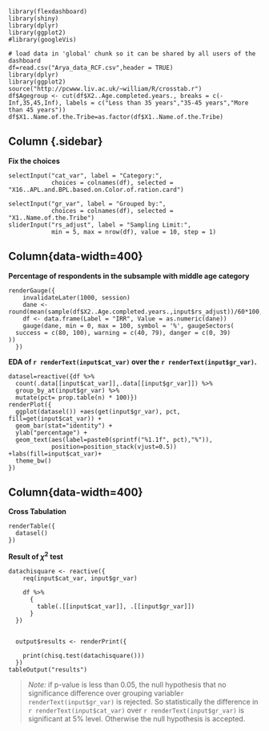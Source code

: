 ```{r setup, include=FALSE}
library(flexdashboard)
library(shiny)
library(dplyr)
library(ggplot2)
#library(googleVis)
```

```{r global, include=FALSE}
# load data in 'global' chunk so it can be shared by all users of the dashboard
df=read.csv("Arya_data_RCF.csv",header = TRUE)
library(dplyr)
library(ggplot2)
source("http://pcwww.liv.ac.uk/~william/R/crosstab.r")
df$Agegroup <- cut(df$X2..Age.completed.years., breaks = c(-Inf,35,45,Inf), labels = c("Less than 35 years","35-45 years","More than 45 years"))
df$X1..Name.of.the.Tribe=as.factor(df$X1..Name.of.the.Tribe)
```

Column {.sidebar}
-----------------------------------------------------------------------

**Fix the choices**

```{r}
selectInput("cat_var", label = "Category:",
            choices = colnames(df), selected = "X16..APL.and.BPL.based.on.Color.of.ration.card")

selectInput("gr_var", label = "Grouped by:",
            choices = colnames(df), selected = "X1..Name.of.the.Tribe")
sliderInput("rs_adjust", label = "Sampling Limit:",
            min = 5, max = nrow(df), value = 10, step = 1)
```

Column{data-width=400}
-----------------------------------------------------------------------

**Percentage of respondents in the subsample with middle age category**

```{r}
renderGauge({
    invalidateLater(1000, session)
    dane <- round(mean(sample(df$X2..Age.completed.years.,input$rs_adjust))/60*100,2)
    df <- data.frame(Label = "IRR", Value = as.numeric(dane))
    gauge(dane, min = 0, max = 100, symbol = '%', gaugeSectors(
  success = c(80, 100), warning = c(40, 79), danger = c(0, 39)
))
  })
```


**EDA of `r renderText(input$cat_var)` over the `r renderText(input$gr_var)`.**

```{r,fig.width=20, fig.height=11}
datasel=reactive({df %>%
  count(.data[[input$cat_var]],.data[[input$gr_var]]) %>%       
  group_by_at(input$gr_var) %>%
  mutate(pct= prop.table(n) * 100)})
renderPlot({
  ggplot(datasel()) +aes(get(input$gr_var), pct, fill=get(input$cat_var)) +
  geom_bar(stat="identity") +
  ylab("percentage") +
  geom_text(aes(label=paste0(sprintf("%1.1f", pct),"%")),
            position=position_stack(vjust=0.5)) +labs(fill=input$cat_var)+
  theme_bw()
})
```

Column{data-width=400}
-----------------------------------------------------------------------


**Cross Tabulation**

```{r}
renderTable({
  datasel()
})
```

**Result of $\chi^2$ test**

```{r}
datachisquare <- reactive({
    req(input$cat_var, input$gr_var)

    df %>%
      {
        table(.[[input$cat_var]], .[[input$gr_var]])
      }
  })


  output$results <- renderPrint({

    print(chisq.test(datachisquare()))
  })
tableOutput("results")
```


>*Note:* if p-value is less than 0.05, the null hypothesis that  no significance difference over grouping variable`r renderText(input$gr_var)`  is rejected. So statistically the difference in `r renderText(input$cat_var)` over `r renderText(input$gr_var)` is significant at 5% level. Otherwise the null hypothesis is accepted.
